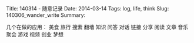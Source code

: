 Title: 140314 - 随意记录
Date: 2014-03-14
Tags: log, life, think
Slug: 140306_wander_write
Summary:

几个在做的应用：
美食 旅行
搜索 翻墙
知识 问答 对话
链接 分享
阅读 文章
音乐
聚会
游戏
视频
创业 梦想
